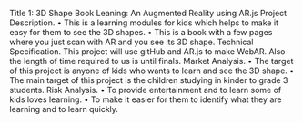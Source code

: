 Title 1: 3D Shape Book Leaning: An Augmented Reality using AR.js
 Project Description.
• This is a learning modules for kids which helps to make it easy for them to see the 3D shapes.
• This is a book with a few pages where you just scan with AR and you see its 3D shape.
Technical Specification.
This project will use gitHub and AR.js to make WebAR. Also the length of time required to us is until finals.
Market Analysis.
• The target of this project is anyone of kids who wants to learn and see the 3D shape.
• The main target of this project is the children studying in kinder to grade 3 students.
Risk Analysis.
• To provide entertainment and to learn some of kids loves learning.
• To make it easier for them to identify what they are learning and to learn quickly.
